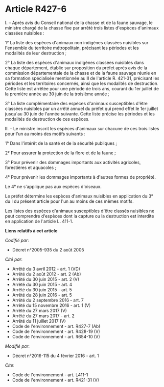 # Article R427-6

I. – Après avis du Conseil national de la chasse et de la faune sauvage, le ministre chargé de la chasse fixe par arrêté
trois listes d'espèces d'animaux classées nuisibles : 

1° La liste des espèces d'animaux non indigènes classées nuisibles sur l'ensemble du territoire métropolitain, précisant les
périodes et les modalités de leur destruction ; 

2° La liste des espèces d'animaux indigènes classées nuisibles dans chaque département, établie sur proposition du préfet
après avis de la commission départementale de la chasse et de la faune sauvage réunie en sa formation spécialisée mentionnée
au II de l'article R. 421-31, précisant les périodes et les territoires concernés, ainsi que les modalités de destruction.
Cette liste est arrêtée pour une période de trois ans, courant du 1er juillet de la première année au 30 juin de la troisième
année ; 

3° La liste complémentaire des espèces d'animaux susceptibles d'être classées nuisibles par un arrêté annuel du préfet qui
prend effet le 1er juillet jusqu'au 30 juin de l'année suivante. Cette liste précise les périodes et les modalités de
destruction de ces espèces. 

II. – Le ministre inscrit les espèces d'animaux sur chacune de ces trois listes pour l'un au moins des motifs suivants : 

1° Dans l'intérêt de la santé et de la sécurité publiques ; 

2° Pour assurer la protection de la flore et de la faune ; 

3° Pour prévenir des dommages importants aux activités agricoles, forestières et aquacoles ; 

4° Pour prévenir les dommages importants à d'autres formes de propriété. 

Le 4° ne s'applique pas aux espèces d'oiseaux. 

Le préfet détermine les espèces d'animaux nuisibles en application du 3° du I du présent article pour l'un au moins de ces
mêmes motifs. 

Les listes des espèces d'animaux susceptibles d'être classés nuisibles ne peut comprendre d'espèces dont la capture ou la
destruction est interdite en application de l'article L. 411-1.

**Liens relatifs à cet article**

_Codifié par_:

  - Décret n°2005-935 du 2 août 2005

_Cité par_:

  - Arrêté du 3 avril 2012 - art. 1 (VD)
  - Arrêté du 2 août 2012 - art. 2 (Ab)
  - Arrêté du 30 juin 2015 - art. 2 (V)
  - Arrêté du 30 juin 2015 - art. 4
  - Arrêté du 30 juin 2015 - art. 5
  - Arrêté du 28 juin 2016 - art. 5
  - Arrêté du 2 septembre 2016 - art. 7
  - Arrêté du 15 novembre 2016 - art. 1 (V)
  - Arrêté du 27 mars 2017 (V)
  - Arrêté du 27 mars 2017 - art. 2
  - Arrêté du 11 juillet 2017 (V)
  - Code de l'environnement - art. R427-7 (Ab)
  - Code de l'environnement - art. R428-19 (V)
  - Code de l'environnement - art. R654-10 (V)

_Modifié par_:

  - Décret n°2016-115 du 4 février 2016 - art. 1

_Cite_:

  - Code de l'environnement - art. L411-1
  - Code de l'environnement - art. R421-31 (V)
